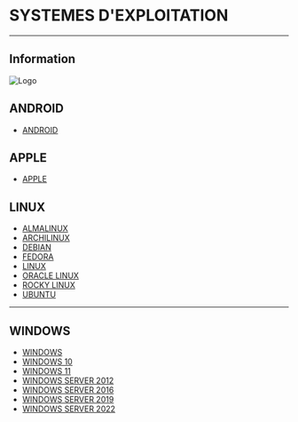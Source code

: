 # SYSTEMES D'EXPLOITATION
----

## <i class="fa-solid fa-hashtag"></i> Information

![Logo](../../_media/apps/apache_http_server/apache_http_server_logo.svg ':size=250 :no-zoom')


> <i class="fa-solid fa-quote-left"></i>  <i class="fa-solid fa-quote-left fa-rotate-180"></i>


## <i class="fa-brands fa-android"></i> ANDROID

<span>

- [ANDROID](/os/android/android.md)

</span>


## <i class="fa-brands fa-apple"></i> APPLE

<span>

- [APPLE](/os/apple/apple.md)

</span>

## <i class="fa-brands fa-linux"></i> LINUX

<span>

- [ALMALINUX](/os/almalinux/almalinux.md)
- [ARCHILINUX](/os/archilinux/archilinux.md)
- [DEBIAN](/os/debian/debian.md)
- [FEDORA](/os/fedora/fedora.md)
- [LINUX](/os/linux/linux.md)
- [ORACLE LINUX](/os/oracle_linux/oracle_linux.md)
- [ROCKY LINUX](/os/rocky_linux/rocky_linux.md)
- [UBUNTU](/os/ubuntu/ubuntu.md)

</span>

---

## <i class="fa-brands fa-windows"></i> WINDOWS

<span>

- [WINDOWS](/os/windows/windows.md)
- [WINDOWS 10](/os/windows_10/windows_10.md)
- [WINDOWS 11](/os/windows_11/windows_11.md)
- [WINDOWS SERVER 2012](/os/windows_server_2012/windows_server_2012.md)
- [WINDOWS SERVER 2016](/os/windows_server_2016/windows_server_2016.md)
- [WINDOWS SERVER 2019](/os/windows_server_2019/windows_server_2019.md)
- [WINDOWS SERVER 2022](/os/windows_server_2022/windows_server_2022.md)

</span>
